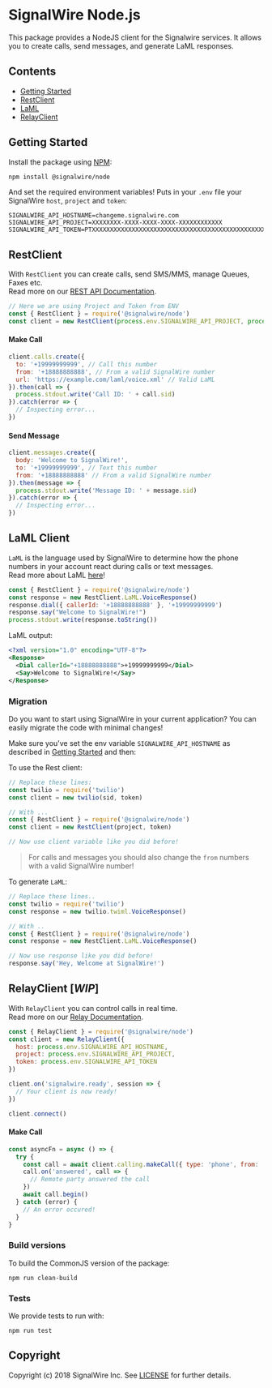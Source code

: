 # SignalWire Node.js

This package provides a NodeJS client for the Signalwire services.
It allows you to create calls, send messages, and generate LaML responses.

## Contents
* [Getting Started](#getting-started)
* [RestClient](#restclient)
* [LaML](#laml-client)
* [RelayClient](#relayclient)

## Getting Started

Install the package using [NPM](https://www.npmjs.com/):
```bash
npm install @signalwire/node
```

And set the required environment variables!
Puts in your `.env` file your SignalWire `host`, `project` and `token`:
```
SIGNALWIRE_API_HOSTNAME=changeme.signalwire.com
SIGNALWIRE_API_PROJECT=XXXXXXXX-XXXX-XXXX-XXXX-XXXXXXXXXXXX
SIGNALWIRE_API_TOKEN=PTXXXXXXXXXXXXXXXXXXXXXXXXXXXXXXXXXXXXXXXXXXXXXXXX
```

## RestClient

With `RestClient` you can create calls, send SMS/MMS, manage Queues, Faxes etc. \
Read more on our [REST API Documentation](https://docs.signalwire.com/topics/laml-api/?javascript#laml-rest-api).
```javascript
// Here we are using Project and Token from ENV
const { RestClient } = require('@signalwire/node')
const client = new RestClient(process.env.SIGNALWIRE_API_PROJECT, process.env.SIGNALWIRE_API_TOKEN)
```

#### Make Call
```javascript
client.calls.create({
  to: '+19999999999', // Call this number
  from: '+18888888888', // From a valid SignalWire number
  url: 'https://example.com/laml/voice.xml' // Valid LaML
}).then(call => {
  process.stdout.write('Call ID: ' + call.sid)
}).catch(error => {
  // Inspecting error...
})
```

#### Send Message
```javascript
client.messages.create({
  body: 'Welcome to SignalWire!',
  to: '+19999999999', // Text this number
  from: '+18888888888' // From a valid SignalWire number
}).then(message => {
  process.stdout.write('Message ID: ' + message.sid)
}).catch(error => {
  // Inspecting error...
})
```

## LaML Client
`LaML` is the language used by SignalWire to determine how the phone numbers in your account react during calls or text messages.\
Read more about LaML [here](https://docs.signalwire.com/topics/laml-xml/?javascript#what-is-laml)!

```javascript
const { RestClient } = require('@signalwire/node')
const response = new RestClient.LaML.VoiceResponse()
response.dial({ callerId: '+18888888888' }, '+19999999999')
response.say("Welcome to SignalWire!")
process.stdout.write(response.toString())
```

LaML output:

```xml
<?xml version="1.0" encoding="UTF-8"?>
<Response>
  <Dial callerId="+18888888888">+19999999999</Dial>
  <Say>Welcome to SignalWire!</Say>
</Response>
```


### Migration
Do you want to start using SignalWire in your current application? You can easily migrate the code with minimal changes!

Make sure you've set the env variable `SIGNALWIRE_API_HOSTNAME` as described in [Getting Started](#getting-started) and then:

To use the Rest client:
```javascript
// Replace these lines:
const twilio = require('twilio')
const client = new twilio(sid, token)

// With ...
const { RestClient } = require('@signalwire/node')
const client = new RestClient(project, token)

// Now use client variable like you did before!
```
> For calls and messages you should also change the `from` numbers with a valid SignalWire number!

To generate `LaML`:

```javascript
// Replace these lines..
const twilio = require('twilio')
const response = new twilio.twiml.VoiceResponse()

// With ..
const { RestClient } = require('@signalwire/node')
const response = new RestClient.LaML.VoiceResponse()

// Now use response like you did before!
response.say('Hey, Welcome at SignalWire!')
```

## RelayClient [_WIP_]

With `RelayClient` you can control calls in real time. \
Read more on our [Relay Documentation](https://docs.signalwire.com/).
```javascript
const { RelayClient } = require('@signalwire/node')
const client = new RelayClient({
  host: process.env.SIGNALWIRE_API_HOSTNAME,
  project: process.env.SIGNALWIRE_API_PROJECT,
  token: process.env.SIGNALWIRE_API_TOKEN
})

client.on('signalwire.ready', session => {
  // Your client is now ready!
})

client.connect()
```

#### Make Call
```javascript
const asyncFn = async () => {
  try {
    const call = await client.calling.makeCall({ type: 'phone', from: '+18888888888', to: '+19999999999' })
    call.on('answered', call => {
      // Remote party answered the call
    })
    await call.begin()
  } catch (error) {
    // An error occured!
  }
}
```

### Build versions
To build the CommonJS version of the package:

```
npm run clean-build
```

### Tests

We provide tests to run with:
```
npm run test
```
<!---
A Dockerfile is provided for testing purposes. Run `docker run -it $(docker build -q .)` to execute the test suite.
-->

## Copyright

Copyright (c) 2018 SignalWire Inc. See [LICENSE](https://github.com/signalwire/signalwire-node/blob/master/LICENSE) for further details.
